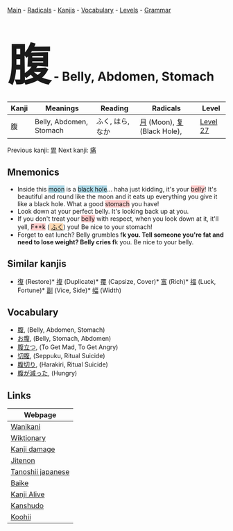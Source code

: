 <style> bigfont {font-size: 100px}</style>
[Main](../index.md) -
[Radicals](../radicals.md) -
[Kanjis](../kanjis.md) -
[Vocabulary](../vocabulary.md) -
[Levels](../levels.md) -
[Grammar](../grammar.md)
# <bigfont> 腹</bigfont> - Belly, Abdomen, Stomach 

| Kanji | Meanings | Reading | Radicals | Level |
| --- | --- | --- | --- | --- |
| 腹 | Belly, Abdomen, Stomach | ふく, はら, なか | [月](../radicals/月.md) (Moon), [复](../radicals/复.md) (Black Hole),  | [Level 27](../levels/wk_level27.md) |

Previous kanji: [胃](胃.md) Next kanji: [痛](痛.md) 

## Mnemonics
 * Inside this <span style="background-color:#ADD8E6"> moon</span> is a <span style="background-color:#ADD8E6"> black hole</span>... haha just kidding, it's your <span style="background-color:#ffcccb"> belly</span>! It's beautiful and round like the moon and it eats up everything you give it like a black hole. What a good <span style="background-color:#ffcccb"> stomach</span> you have!
* Look down at your perfect belly. It's looking back up at you.
* If you don't treat your <span style="background-color:#ffcccb"> belly</span> with respect, when you look down at it, it'll yell, <span style="background-color:#ffcccb"> F**k</span> (<span style="background-color:#fed8b1"> [ふく](https://jisho.org/search/ふく)</span>) you! Be nice to your stomach!
* Forget to eat lunch? Belly grumbles f**k you. Tell someone you're fat and need to lose weight? Belly cries f**k you. Be nice to your belly.


## Similar kanjis
 * [復](復.md) (Restore)* [複](複.md) (Duplicate)* [覆](覆.md) (Capsize, Cover)* [富](富.md) (Rich)* [福](福.md) (Luck, Fortune)* [副](副.md) (Vice, Side)* [幅](幅.md) (Width)


## Vocabulary
 * [腹](../vocabulary/腹.md), (Belly, Abdomen, Stomach)
* [お腹](../vocabulary/腹.md), (Belly, Stomach, Abdomen)
* [腹立つ](../vocabulary/腹.md), (To Get Mad, To Get Angry)
* [切腹](../vocabulary/腹.md), (Seppuku, Ritual Suicide)
* [腹切り](../vocabulary/腹.md), (Harakiri, Ritual Suicide)
* [腹が減った](../vocabulary/腹.md), (Hungry)



## Links 

| Webpage |
| --- |
| [Wanikani          ](https://www.wanikani.com/kanji/腹) |
| [Wiktionary        ](https://en.wiktionary.org/wiki/腹) |
| [Kanji damage      ](http://www.kanjidamage.com/kanji/search?utf8=✓&q=腹) |
| [Jitenon           ](https://jitenon.com/kanji/腹) |
| [Tanoshii japanese ](https://www.tanoshiijapanese.com/dictionary/kanji.cfm?k=腹) |
| [Baike             ](https://baike.baidu.com/item/腹) |
| [Kanji Alive       ](https://app.kanjialive.com/腹) |
| [Kanshudo          ](https://www.kanshudo.com/searchmn?q=腹) |
| [Koohii            ](https://kanji.koohii.com/study/kanji/腹) |
